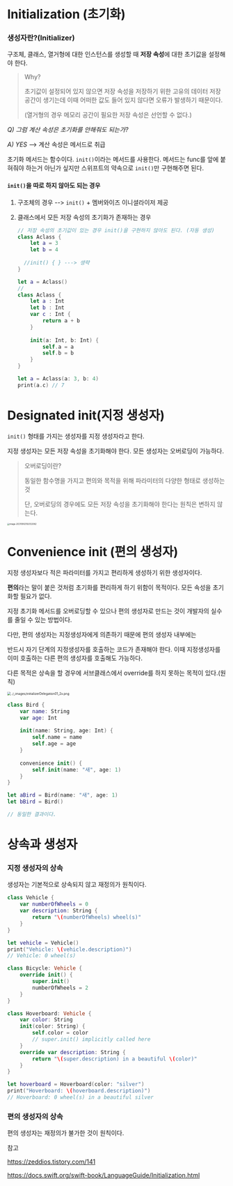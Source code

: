 # Initialization (초기화)

### 생성자란?(Initializer)

구조체, 클래스, 열거형에 대한 인스턴스를 생성할 때 **저장 속성**에 대한 초기값을 설정해야 한다. 

> Why?
>
> 초기값이 설정되어 있지 않으면 저장 속성을 저장하기 위한 고유의 데이터 저장 공간이 생기는데 이때 어떠한 값도 들어 있지 않다면 오류가 발생하기 때문이다.
>
> (열거형의 경우 메모리 공간이 필요한 저장 속성은 선언할 수 없다.)

*Q) 그럼 계산 속성은 초기화를 안해줘도 되는가?*

*A) YES*  --> 계산 속성은 메서드로 취급



초기화 메서드는 함수이다. ```init()```이라는 메서드를 사용한다. 메서드는 func를 앞에 붙혀줘야 하는거 아닌가 싶지만 스위프트의 약속으로 ```init()```만 구현해주면 된다. 

#### ```init()```을 따로 하지 않아도 되는 경우

1. 구조체의 경우 --> ```init()``` + 멤버와이즈 이니셜라이저 제공

2. 클래스에서 모든 저장 속성의 초기화가 존재하는 경우 

   ```swift
   // 저장 속성의 초기값이 있는 경우 init()을 구현하지 않아도 된다. (자동 생성)
   class Aclass {
       let a = 3
       let b = 4
     
     //init() { } ---> 생략
   }
   
   let a = Aclass()
   //
   class Aclass {
       let a : Int
       let b : Int
       var c : Int {
           return a + b
       }
       
       init(a: Int, b: Int) {
           self.a = a
           self.b = b
       }
   }
   
   let a = Aclass(a: 3, b: 4)
   print(a.c) // 7
   ```



# Designated init(지정 생성자)

```init()``` 형태를 가지는 생성자를 지정 생성자라고 한다. 

지정 생성자는 모든 저장 속성을 초기화해야 한다. 모든 생성자는 오버로딩이 가능하다.

> 오버로딩이란?
>
> 동일한 함수명을 가지고 편의와 목적을 위해 파라미터의 다양한 형태로 생성하는 것
>
> 단, 오버로딩의 경우에도 모든 저장 속성을 초기화해야 한다는 원칙은 변하지 않는다.

<img src="/Users/shhong/Library/Application Support/typora-user-images/image-20210902192032082.png" alt="image-20210902192032082" style="zoom: 33%;" />

# Convenience init (편의 생성자)

지정 생성자보다 적은 파라미터를 가지고 편리하게 생성하기 위한 생성자이다. 

**편의**라는 말이 붙은 것처럼 초기화를 편리하게 하기 위함이 목적이다. 모든 속성을 초기화할 필요가 없다. 

지정 초기화 메서드를 오버로딩할 수 있으나 편의 생성자로 만드는 것이 개발자의 실수를 줄일 수 있는 방법이다. 



다만, 편의 생성자는 지정생성자에게 의존하기 때문에 편의 생성자 내부에는 

반드시 자기 단계의 지정생성자를 호출하는 코드가 존재해야 한다. 이때 지정생성자를 이미 호출하는 다른 편의 생성자를 호출해도 가능하다. 



다른 목적은 상속을 할 경우에 서브클래스에서 override를 하지 못하는 목적이 있다.(원칙) 

<img src="https://docs.swift.org/swift-book/_images/initializerDelegation01_2x.png" alt="../_images/initializerDelegation01_2x.png" style="zoom: 50%;" />

```swift
class Bird {
    var name: String
    var age: Int
    
    init(name: String, age: Int) {
        self.name = name
        self.age = age
    }
    
    convenience init() {
        self.init(name: "새", age: 1)
    }
}

let aBird = Bird(name: "새", age: 1)
let bBird = Bird()

// 동일한 결과이다.
```



# 상속과 생성자

### 지정 생성자의 상속

생성자는 기본적으로 상속되지 않고 재정의가 원칙이다. 

```swift
class Vehicle {
    var numberOfWheels = 0
    var description: String {
        return "\(numberOfWheels) wheel(s)"
    }
}

let vehicle = Vehicle()
print("Vehicle: \(vehicle.description)")
// Vehicle: 0 wheel(s)

class Bicycle: Vehicle {
    override init() {
        super.init() 
        numberOfWheels = 2
    }
}

class Hoverboard: Vehicle {
    var color: String
    init(color: String) {
        self.color = color
        // super.init() implicitly called here
    }
    override var description: String {
        return "\(super.description) in a beautiful \(color)"
    }
}

let hoverboard = Hoverboard(color: "silver")
print("Hoverboard: \(hoverboard.description)")
// Hoverboard: 0 wheel(s) in a beautiful silver

```

### 편의 생성자의 상속

편의 생성자는 재정의가 불가한 것이 원칙이다.



참고

https://zeddios.tistory.com/141

https://docs.swift.org/swift-book/LanguageGuide/Initialization.html

